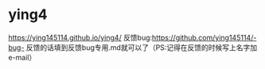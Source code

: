 # ying4
https://ying145114.github.io/ying4/
反馈bug:https://github.com/ying145114/-bug-
反馈的话填到反馈bug专用.md就可以了（PS:记得在反馈的时候写上名字加e-mail）
